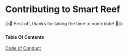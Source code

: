# Contributing to Smart Reef

:+1::tada: First off, thanks for taking the time to contribute! :tada::+1:

#### Table Of Contents

[Code of Conduct](#code-of-conduct)
